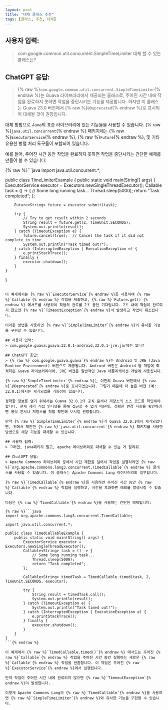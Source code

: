 ```yaml
---
layout: post
title: "대체 클래스 추천"
tags: [클래스, 추천, 대체]
---
```


## 사용자 입력:
> com.google.common.util.concurrent.SimpleTimeLimiter 대체 할 수 있는 클래스는?

## ChatGPT 응답:
> {% raw %}`com.google.common.util.concurrent.SimpleTimeLimiter`{% endraw %}는 Guava 라이브러리에서 제공되는 클래스로, 주어진 시간 내에 작업을 완료하지 못하면 작업을 중단시키는 기능을 제공합니다. 하지만 이 클래스는 Guava 23.0 버전에서 {% raw %}`@Deprecated`{% endraw %}로 표시되어 대체될 것이 권장됩니다.

대체 방법으로 Java의 표준 라이브러리에 있는 기능들을 사용할 수 있습니다. {% raw %}`java.util.concurrent`{% endraw %} 패키지에는 {% raw %}`ExecutorService`{% endraw %}, {% raw %}`Future`{% endraw %}, 및 기타 유용한 병렬 처리 도구들이 포함되어 있습니다.

예를 들어, 주어진 시간 동안 작업을 완료하지 못하면 작업을 중단시키는 간단한 예제를 만들어 볼 수 있습니다:

{% raw %}```java
import java.util.concurrent.*;

public class TimeLimiterExample {
    public static void main(String[] args) {
        ExecutorService executor = Executors.newSingleThreadExecutor();
        Callable<String> task = () -> {
            // Some long running task...
            Thread.sleep(5000);
            return "Task completed";
        };

        Future<String> future = executor.submit(task);

        try {
            // Try to get result within 2 seconds
            String result = future.get(2, TimeUnit.SECONDS);
            System.out.println(result);
        } catch (TimeoutException e) {
            future.cancel(true);  // Cancel the task if it did not complete in time
            System.out.println("Task timed out!");
        } catch (InterruptedException | ExecutionException e) {
            e.printStackTrace();
        } finally {
            executor.shutdown();
        }
    }
}
```{% endraw %}

이 예제에서는 {% raw %}`ExecutorService`{% endraw %}를 사용하여 {% raw %}`Callable`{% endraw %} 작업을 제출하고, {% raw %}`Future.get()`{% endraw %} 메서드를 사용하여 작업의 완료를 2초 동안 기다립니다. 2초 내에 작업이 완료되지 않으면 {% raw %}`TimeoutException`{% endraw %}이 발생하고 작업이 취소됩니다.

이러한 방법을 사용하면 {% raw %}`SimpleTimeLimiter`{% endraw %}와 유사한 기능을 구현할 수 있습니다.

## 사용자 입력:
> com.google.guava:guava:32.0.1-android,32.0.1-jre.jar에는 없나?

## ChatGPT 응답:
> {% raw %}`com.google.guava:guava`{% endraw %}는 Android 및 JRE (Java Runtime Environment) 버전으로 제공됩니다. Android 버전은 Android 앱 개발에 최적화된 Guava 라이브러리이며, JRE 버전은 일반적인 Java 애플리케이션 개발에 사용됩니다.

{% raw %}`SimpleTimeLimiter`{% endraw %}는 이전의 Guava 버전에서 {% raw %}`@Deprecated`{% endraw %}로 표시되었습니다. 그렇기 때문에 더 높은 버전 (예: 32.0.1)에서는 제거되었을 가능성이 있습니다. 

정확한 정보를 얻기 위해서는 Guava 32.0.1의 공식 문서나 저장소의 소스 코드를 확인해야 합니다. 현재 제가 직접 인터넷을 통해 접근할 수 없기 때문에, 정확한 변경 사항을 확인하려면 공식 문서나 저장소를 직접 확인해 보시길 권장합니다.

만약 {% raw %}`SimpleTimeLimiter`{% endraw %}가 Guava 32.0.1에서 제거되었다면, 위에서 제안한 {% raw %}`java.util.concurrent`{% endraw %} 패키지를 사용한 방법으로 해당 기능을 대체할 수 있습니다.

## 사용자 입력:
> 그러면, java패키지 말고, apache 라이브러리로 대체할 수 있는 거 알려줘.

## ChatGPT 응답:
> Apache Commons 라이브러리 중에서 시간 제한을 걸어서 작업을 실행하려면 {% raw %}`org.apache.commons.lang3.concurrent.TimedCallable`{% endraw %} 클래스를 사용할 수 있습니다. 이 클래스는 Apache Commons Lang 라이브러리의 일부입니다.

{% raw %}`TimedCallable`{% endraw %}를 사용하면 주어진 시간 동안 {% raw %}`Callable`{% endraw %} 작업을 실행하고, 시간을 초과하면 예외를 발생시킬 수 있습니다.

다음은 {% raw %}`TimedCallable`{% endraw %}을 사용하는 간단한 예제입니다:

{% raw %}```java
import org.apache.commons.lang3.concurrent.TimedCallable;

import java.util.concurrent.*;

public class TimedCallableExample {
    public static void main(String[] args) {
        ExecutorService executor = Executors.newSingleThreadExecutor();
        Callable<String> task = () -> {
            // Some long running task...
            Thread.sleep(5000);
            return "Task completed";
        };

        Callable<String> timedTask = TimedCallable.timed(task, 2, TimeUnit.SECONDS, executor);

        try {
            String result = timedTask.call();
            System.out.println(result);
        } catch (TimeoutException e) {
            System.out.println("Task timed out!");
        } catch (InterruptedException | ExecutionException e) {
            e.printStackTrace();
        } finally {
            executor.shutdown();
        }
    }
}
```{% endraw %}

이 예제에서 {% raw %}`TimedCallable.timed()`{% endraw %} 메서드는 주어진 {% raw %}`Callable`{% endraw %} 작업을 주어진 시간 동안 실행하는 새로운 {% raw %}`Callable`{% endraw %} 작업을 반환합니다. 이 작업은 주어진 {% raw %}`ExecutorService`{% endraw %}에서 실행됩니다.

만약 작업이 주어진 시간 내에 완료되지 않으면 {% raw %}`TimeoutException`{% endraw %}이 발생합니다.

이렇게 Apache Commons Lang의 {% raw %}`TimedCallable`{% endraw %}을 사용하면 {% raw %}`SimpleTimeLimiter`{% endraw %}와 유사한 기능을 구현할 수 있습니다.

